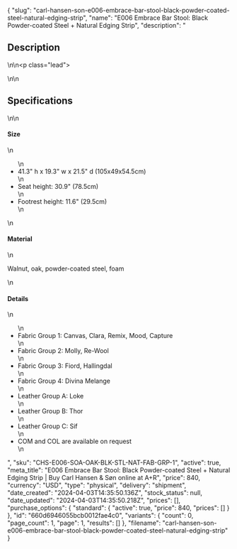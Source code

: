 {
  "slug": "carl-hansen-son-e006-embrace-bar-stool-black-powder-coated-steel-natural-edging-strip",
  "name": "E006 Embrace Bar Stool: Black Powder-coated Steel + Natural Edging Strip",
  "description": "<h2>Description</h2>\n<!-- split -->\n<p class=\"lead\"> </p>\n<!-- split -->\n<h2>Specifications</h2>\n<!-- split -->\n<h4>Size</h4>\n<ul>\n<li>41.3\" h x 19.3\" w x 21.5\" d (105x49x54.5cm)</li>\n<li>Seat height: 30.9\" (78.5cm)</li>\n<li>Footrest height: 11.6\" (29.5cm)</li>\n</ul>\n<h4>Material</h4>\n<p>Walnut, oak, powder-coated steel, foam</p>\n<h4>Details</h4>\n<ul>\n<li>Fabric Group 1: Canvas, Clara, Remix, Mood, Capture</li>\n<li>Fabric Group 2: Molly, Re-Wool</li>\n<li>Fabric Group 3: Fiord, Hallingdal</li>\n<li>Fabric Group 4: Divina Melange</li>\n<li>Leather Group A: Loke</li>\n<li>Leather Group B: Thor</li>\n<li>Leather Group C: Sif</li>\n<li>COM and COL are available on request</li>\n</ul>",
  "sku": "CHS-E006-SOA-OAK-BLK-STL-NAT-FAB-GRP-1",
  "active": true,
  "meta_title": "E006 Embrace Bar Stool: Black Powder-coated Steel + Natural Edging Strip | Buy Carl Hansen & Søn online at A+R",
  "price": 840,
  "currency": "USD",
  "type": "physical",
  "delivery": "shipment",
  "date_created": "2024-04-03T14:35:50.136Z",
  "stock_status": null,
  "date_updated": "2024-04-03T14:35:50.218Z",
  "prices": [],
  "purchase_options": {
    "standard": {
      "active": true,
      "price": 840,
      "prices": []
    }
  },
  "id": "660d6946055bcb0012fae4c0",
  "variants": {
    "count": 0,
    "page_count": 1,
    "page": 1,
    "results": []
  },
  "filename": "carl-hansen-son-e006-embrace-bar-stool-black-powder-coated-steel-natural-edging-strip"
}